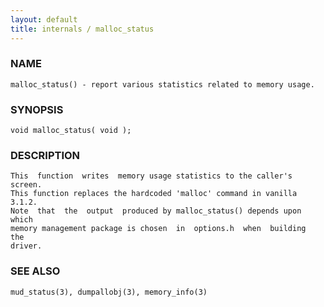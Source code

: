 ```yaml
---
layout: default
title: internals / malloc_status
---
```


### NAME

    malloc_status() - report various statistics related to memory usage.


### SYNOPSIS

    void malloc_status( void );


### DESCRIPTION

    This  function  writes  memory usage statistics to the caller's screen.
    This function replaces the hardcoded 'malloc' command in vanilla 3.1.2.
    Note  that  the  output  produced by malloc_status() depends upon which
    memory management package is chosen  in  options.h  when  building  the
    driver.


### SEE ALSO

    mud_status(3), dumpallobj(3), memory_info(3)
